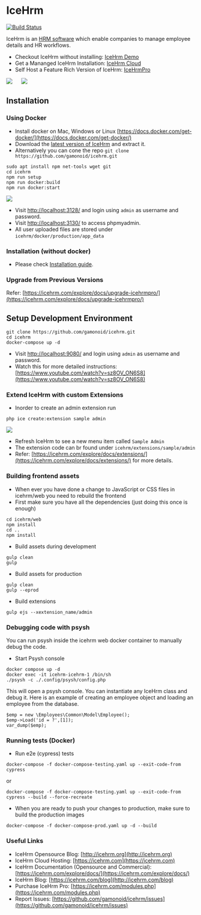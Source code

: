 IceHrm
===========
[![Build Status](https://travis-ci.org/gamonoid/icehrm.svg?branch=master)](https://travis-ci.org/gamonoid/icehrm)

IceHrm is an [HRM software](https://icehrm.com) which enable companies to manage employee details and HR workflows.

- Checkout IceHrm without installing: [IceHrm Demo](https://icehrm.com/icehrm-demo)
- Get a Mananged IceHrm Installation: [IceHrm Cloud](https://icehrm.com/icehrm-cloud)
- Self Host a Feature Rich Version of IceHrm: [IceHrmPro](https://icehrm.com/purchase-icehrmpro)

![](docs/images/icehrm-employee-list.png)
&nbsp;&nbsp;&nbsp;&nbsp;
![](docs/images/icehrm-dashboard.png)

## Installation

### Using Docker

- Install docker on Mac, Windows or Linux [https://docs.docker.com/get-docker/](https://docs.docker.com/get-docker/)
- Download the [latest version of IceHrm](https://github.com/gamonoid/icehrm/releases/latest) and extract it.
- Alternatively you can cone the repo `git clone https://github.com/gamonoid/icehrm.git`
```
sudo apt install npm net-tools wget git 
cd icehrm
npm run setup
npm run docker:build
npm run docker:start
```

![](docs/images/IceHrm-installation.gif)

- Visit [http://localhost:3128/](http://localhost:3128/) and login using `admin` as username and password.
- Visit [http://localhost:3130/](http://localhost:3130/) to access phpmyadmin.
- All user uploaded files are stored under `icehrm/docker/production/app_data`

### Installation (without docker)
- Please check [Installation guide](https://icehrm.com/explore/docs/installation/).

### Upgrade from Previous Versions

Refer: [https://icehrm.com/explore/docs/upgrade-icehrmpro/](https://icehrm.com/explore/docs/upgrade-icehrmpro/)


## Setup Development Environment
```
git clone https://github.com/gamonoid/icehrm.git
cd icehrm
docker-compose up -d
```
- Visit [http://localhost:9080/](http://localhost:9080/) and login using `admin` as username and password.
- Watch this for more detailed instructions: [https://www.youtube.com/watch?v=sz8OV_ON6S8](https://www.youtube.com/watch?v=sz8OV_ON6S8)

### Extend IceHrm with custom Extensions
- Inorder to create an admin extension run
```
php ice create:extension sample admin
```

![](docs/images/icehrm-create-ext.gif)


- Refresh IceHrm to see a new menu item called `Sample Admin`
- The extension code can br found under `icehrm/extensions/sample/admin`
- Refer: [https://icehrm.com/explore/docs/extensions/](https://icehrm.com/explore/docs/extensions/) for more details.

### Building frontend assets

- When ever you have done a change to JavaScript or CSS files in icehrm/web you need to rebuild the frontend
- First make sure you have all the dependencies (just doing this once is enough)
```
cd icehrm/web
npm install
cd ..
npm install
```

- Build assets during development
```
gulp clean
gulp
```

- Build assets for production
```
gulp clean
gulp --eprod
```

- Build extensions
```
gulp ejs --xextension_name/admin
```

### Debugging code with psysh
You can run psysh inside the icehrm web docker container to manually debug the code.
- Start Psysh console
``` 
docker compose up -d
docker exec -it icehrm-icehrm-1 /bin/sh
./psysh -c ./.config/psysh/config.php
```
This will open a psysh console. You can instantiate any IceHrm class and debug it.
Here is an example of creating an employee object and loading an employee from the database.
```
$emp = new \Employees\Common\Model\Employee();
$emp->Load('id = ?',[1]);
var_dump($emp);
```

### Running tests (Docker)

- Run e2e (cypress) tests

```
docker-compose -f docker-compose-testing.yaml up --exit-code-from cypress
```
or
```
docker-compose -f docker-compose-testing.yaml up --exit-code-from cypress --build --force-recreate
```

- When you are ready to push your changes to production, make sure to build the production images
```
docker-compose -f docker-compose-prod.yaml up -d --build
```

### Useful Links
* IceHrm Opensource Blog: [http://icehrm.org](http://icehrm.org)
* IceHrm Cloud Hosting: [https://icehrm.com](https://icehrm.com)
* IceHrm Documentation (Opensource and Commercial): [https://icehrm.com/explore/docs/](https://icehrm.com/explore/docs/)
* IceHrm Blog: [https://icehrm.com/blog](http://icehrm.com/blog)
* Purchase IceHrm Pro: [https://icehrm.com/modules.php](https://icehrm.com/modules.php)
* Report Issues: [https://github.com/gamonoid/icehrm/issues](https://github.com/gamonoid/icehrm/issues)
